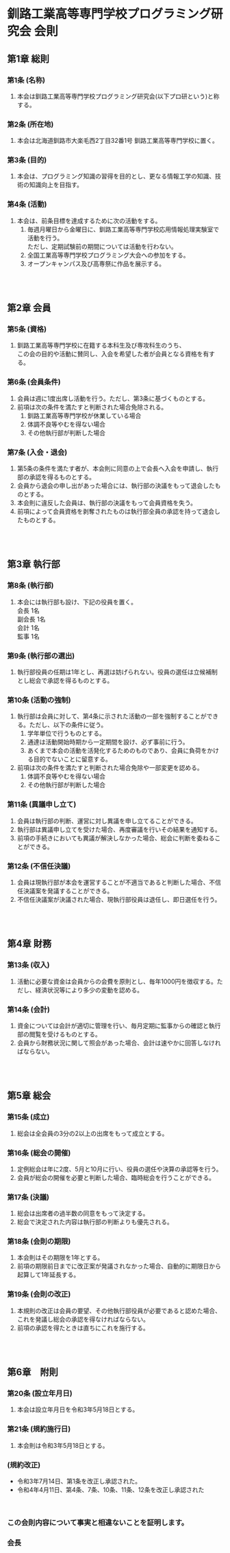 # 釧路工業高等専門学校プログラミング研究会 会則
## **第1章 総則**
### 第1条 (名称)
1. 本会は釧路工業高等専門学校プログラミング研究会(以下プロ研という)と称する。  
### 第2条 (所在地)
1. 本会は北海道釧路市大楽毛西2丁目32番1号 釧路工業高等専門学校に置く。
### 第3条 (目的)
1. 本会は、プログラミング知識の習得を目的とし、更なる情報工学の知識、技術の知識向上を目指す。

### 第4条 (活動)
1. 本会は、前条目標を達成するために次の活動をする。  
    1. 毎週月曜日から金曜日に、釧路工業高等専門学校応用情報処理実験室で活動を行う。  
    ただし、定期試験前の期間については活動を行わない。
    2. 全国工業高等専門学校プログラミング大会への参加をする。
    3. オープンキャンパス及び高専祭に作品を展示する。
<br>
<br>

## **第2章 会員**
### 第5条 (資格)
1. 釧路工業高等専門学校に在籍する本科生及び専攻科生のうち、  
この会の目的や活動に賛同し、入会を希望した者が会員となる資格を有する。
### 第6条 (会員条件)
1. 会員は週に1度出席し活動を行う。ただし、第3条に基づくものとする。
2. 前項は次の条件を満たすと判断された場合免除される。  
    1. 釧路工業高等専門学校が休業している場合
    2. 体調不良等やむを得ない場合
    3. その他執行部が判断した場合
### 第7条 (入会・退会)
1. 第5条の条件を満たす者が、本会則に同意の上で会長へ入会を申請し、執行部の承認を得るものとする。  
2. 会員から退会の申し出があった場合には、執行部の決議をもって退会したものとする。  				
3. 本会則に違反した会員は、執行部の決議をもって会員資格を失う。
4. 前項によって会員資格を剥奪されたものは執行部全員の承認を持って退会したものとする。
<br>
<br>

## 第3章 執行部
### 第8条 (執行部)
1. 本会には執行部も設け、下記の役員を置く。  
    会長 1名  
    副会長 1名  
    会計 1名  
    監事 1名

### 第9条 (執行部の選出)
1. 執行部役員の任期は1年とし、再選は妨げられない。役員の選任は立候補制とし総会で承認を得るものとする。

### 第10条 (活動の強制)
1. 執行部は会員に対して、第4条に示された活動の一部を強制することができる。ただし、以下の条件に従う。
    1. 学年単位で行うものとする。
    2. 通達は活動開始時期から一定期間を設け、必ず事前に行う。
    3. あくまで本会の活動を活発化するためのものであり、会員に負荷をかける目的でないことに留意する。
2. 前項は次の条件を満たすと判断された場合免除や一部変更を認める。
    1. 体調不良等やむを得ない場合
    2. その他執行部が判断した場合

### 第11条 (異議申し立て)
1. 会員は執行部の判断、運営に対し異議を申し立てることができる。
2. 執行部は異議申し立てを受けた場合、再度審議を行いその結果を通知する。
3. 前項の手続きにおいても異議が解決しなかった場合、総会に判断を委ねることができる。

### 第12条 (不信任決議)
1. 会員は現執行部が本会を運営することが不適当であると判断した場合、不信任決議案を発議することができる。
2. 不信任決議案が決議された場合、現執行部役員は退任し、即日選任を行う。
<br>
<br>

## 第4章 財務


### 第13条 (収入)
1. 活動に必要な資金は会員からの会費を原則とし、毎年1000円を徴収する。ただし、経済状況等により多少の変動を認める。

### 第14条 (会計)
1. 資金については会計が適切に管理を行い、毎月定期に監事からの確認と執行部の閲覧を受けるものとする。
2. 会員から財務状況に関して照会があった場合、会計は速やかに回答しなければならない。
<br>
<br>

## 第5章 総会


### 第15条 (成立)
1. 総会は全会員の3分の2以上の出席をもって成立とする。

### 第16条 (総会の開催)
1. 定例総会は年に2度、5月と10月に行い、役員の選任や決算の承認等を行う。
2. 会員が総会の開催を必要と判断した場合、臨時総会を行うことができる。

### 第17条 (決議)
1. 総会は出席者の過半数の同意をもって決定する。
2. 総会で決定された内容は執行部の判断よりも優先される。

### 第18条 (会則の期限)
1. 本会則はその期限を1年とする。
2. 前項の期限前日までに改正案が発議されなかった場合、自動的に期限日から起算して1年延長する。

### 第19条 (会則の改正)
1. 本規則の改正は会員の要望、その他執行部役員が必要であると認めた場合、これを発議し総会の承認を得なければならない。
2. 前項の承認を得たときは直ちにこれを施行する。

<br>
<br>

## 第6章　附則


### 第20条 (設立年月日)
1. 本会は設立年月日を令和3年5月18日とする。

### 第21条 (規約施行日)
1. 本会則は令和3年5月18日とする。

### (規約改正)
- 令和3年7月14日、第1条を改正し承認された。
- 令和4年4月11日、第4条、7条、10条、11条、12条を改正し承認された
<br>

### この会則内容について事実と相違ないことを証明します。　　
### 会長
